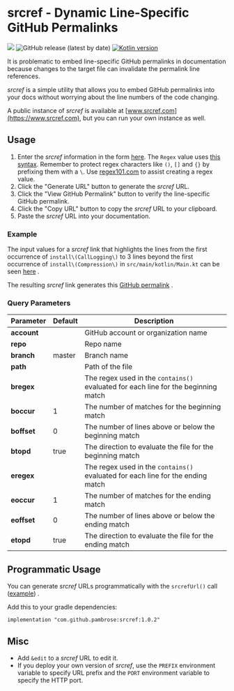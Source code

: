 # srcref - Dynamic Line-Specific GitHub Permalinks

[![](https://jitpack.io/v/pambrose/srcref.svg)](https://jitpack.io/#pambrose/srcref)
![GitHub release (latest by date)](https://img.shields.io/github/v/release/pambrose/srcref)
[![Kotlin version](https://img.shields.io/badge/kotlin-1.6.21-red?logo=kotlin)](http://kotlinlang.org)

It is problematic to embed line-specific GitHub permalinks in documentation because
changes to the target file can invalidate the permalink line references.

_srcref_ is a simple utility that allows you to embed GitHub permalinks into your
docs without worrying about the line numbers of the code changing.

A public instance of _srcref_ is available at [www.srcref.com](https://www.srcref.com),
but you can run your own instance as well.

## Usage

1) Enter the _srcref_ information in the form [here](https://www.srcref.com).
   The `Regex` value uses [this syntax](https://docs.oracle.com/javase/8/docs/api/java/util/regex/Pattern.html).
   Remember to protect regex characters like `()`, `[]` and `{}` by prefixing them with a `\`.
   Use [regex101.com](https://regex101.com) to assist creating a regex value.
2) Click the "Generate URL" button to generate the _srcref_ URL.
3) Click the "View GitHub Permalink" button to verify the line-specific GitHub permalink.
4) Click the "Copy URL" button to copy the _srcref_ URL to your clipboard.
5) Paste the _srcref_ URL into your documentation.

### Example

The input values for a _srcref_ link that highlights the lines from the first occurrence
of `install\(CallLogging\)` to 3 lines beyond the first occurrence of `install\(Compression\)` in
`src/main/kotlin/Main.kt` can be seen
[here](https://www.srcref.com/edit?account=pambrose&repo=srcref&branch=master&path=%2Fsrc%2Fmain%2Fkotlin%2Fcom%2Fpambrose%2Fsrcref%2FMain.kt&bregex=install%5C%28CallLogging%5C%29&boccur=1&boffset=0&btopd=true&eregex=install%5C%28Compression%5C%29&eoccur=1&eoffset=3&etopd=false)
.

The resulting _srcref_ link generates this
[GitHub permalink](https://www.srcref.com/github?account=pambrose&repo=srcref&branch=master&path=%2Fsrc%2Fmain%2Fkotlin%2Fcom%2Fpambrose%2Fsrcref%2FMain.kt&bregex=install%5C%28CallLogging%5C%29&boccur=1&boffset=0&btopd=true&eregex=install%5C%28Compression%5C%29&eoccur=1&eoffset=3&etopd=false)
.

### Query Parameters

| Parameter   | Default | Description                                                                        |
|-------------|---------|------------------------------------------------------------------------------------|
| **account** |         | GitHub account or organization name                                                |
| **repo**    |         | Repo name                                                                          |
| **branch**  | master  | Branch name                                                                        |
| **path**    |         | Path of the file                                                                   |
| **bregex**  |         | The regex used in the `contains()` evaluated for each line for the beginning match |
| **boccur**  | 1       | The number of matches for the beginning match                                      |
| **boffset** | 0       | The number of lines above or below the beginning match                             |
| **btopd**   | true    | The direction to evaluate the file for the beginning match                         |
| **eregex**  |         | The regex used in the `contains()` evaluated for each line for the ending match    |
| **eoccur**  | 1       | The number of matches for the ending match                                         |
| **eoffset** | 0       | The number of lines above or below the ending match                                |
| **etopd**   | true    | The direction to evaluate the file for the ending match                            |

## Programmatic Usage

You can generate _srcref_ URLs programmatically with the `srcrefUrl()` call
([example](https://www.srcref.com/github?account=kslides&repo=kslides&branch=master&path=kslides-core%2Fsrc%2Fmain%2Fkotlin%2Fcom%2Fkslides%2FPresentation.kt&bregex=srcrefUrl%5C%28&boccur=1&boffset=0&btopd=true&eregex=escapeHtml4+%3D+true&eoccur=1&eoffset=1&etopd=true))
.

Add this to your gradle dependencies:

```
implementation "com.github.pambrose:srcref:1.0.2"
```

## Misc

* Add `&edit` to a _srcref_ URL to edit it.
* If you deploy your own version of _srcref_, use the `PREFIX` environment variable to specify URL prefix and
  the `PORT` environment variable to specify the HTTP port.

